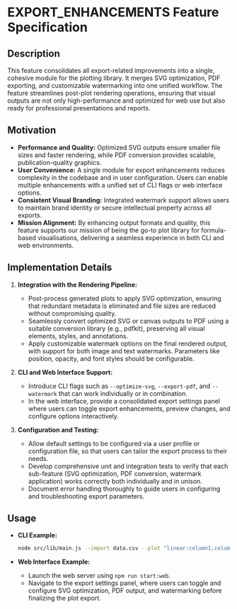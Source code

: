 # EXPORT_ENHANCEMENTS Feature Specification

## Description
This feature consolidates all export-related improvements into a single, cohesive module for the plotting library. It merges SVG optimization, PDF exporting, and customizable watermarking into one unified workflow. The feature streamlines post-plot rendering operations, ensuring that visual outputs are not only high-performance and optimized for web use but also ready for professional presentations and reports.

## Motivation
- **Performance and Quality:** Optimized SVG outputs ensure smaller file sizes and faster rendering, while PDF conversion provides scalable, publication-quality graphics.
- **User Convenience:** A single module for export enhancements reduces complexity in the codebase and in user configuration. Users can enable multiple enhancements with a unified set of CLI flags or web interface options.
- **Consistent Visual Branding:** Integrated watermark support allows users to maintain brand identity or secure intellectual property across all exports.
- **Mission Alignment:** By enhancing output formats and quality, this feature supports our mission of being the go-to plot library for formula-based visualisations, delivering a seamless experience in both CLI and web environments.

## Implementation Details
1. **Integration with the Rendering Pipeline:**
   - Post-process generated plots to apply SVG optimization, ensuring that redundant metadata is eliminated and file sizes are reduced without compromising quality.
   - Seamlessly convert optimized SVG or canvas outputs to PDF using a suitable conversion library (e.g., pdfkit), preserving all visual elements, styles, and annotations.
   - Apply customizable watermark options on the final rendered output, with support for both image and text watermarks. Parameters like position, opacity, and font styles should be configurable.

2. **CLI and Web Interface Support:**
   - Introduce CLI flags such as `--optimize-svg`, `--export-pdf`, and `--watermark` that can work individually or in combination.
   - In the web interface, provide a consolidated export settings panel where users can toggle export enhancements, preview changes, and configure options interactively.

3. **Configuration and Testing:**
   - Allow default settings to be configured via a user profile or configuration file, so that users can tailor the export process to their needs.
   - Develop comprehensive unit and integration tests to verify that each sub-feature (SVG optimization, PDF conversion, watermark application) works correctly both individually and in unison.
   - Document error handling thoroughly to guide users in configuring and troubleshooting export parameters.

## Usage
- **CLI Example:**
  ```bash
  node src/lib/main.js --import data.csv --plot "linear:column1,column2,-10,10,1" --optimize-svg --export-pdf output.pdf --watermark "Confidential"
  ```

- **Web Interface Example:**
   - Launch the web server using `npm run start:web`.
   - Navigate to the export settings panel, where users can toggle and configure SVG optimization, PDF output, and watermarking before finalizing the plot export.
